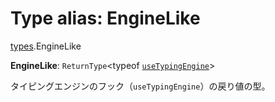 # Type alias: EngineLike

[types](../modules/types.md).EngineLike

 **EngineLike**: `ReturnType`\<typeof [`useTypingEngine`](../functions/hooks_typingEngine_useTypingEngine.useTypingEngine.md)\>

タイピングエンジンのフック（`useTypingEngine`）の戻り値の型。
